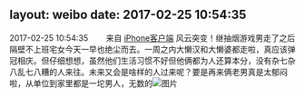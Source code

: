 layout: weibo
date: 2017-02-25 10:54:35
---
2017-02-25 10:54:35  &nbsp;&nbsp;&nbsp;&nbsp;&nbsp;&nbsp; 来自 <a href="http://app.weibo.com/t/feed/9ksdit" rel="nofollow">iPhone客户端</a>
风云突变！继抽烟游戏男走了之后隔壁不上班宅女今天一早也绝尘而去。一周之内大懒汉和大懒婆都走啦，真应该弹冠相庆。但仔细想想，虽然他们生活习惯不好但他俩都为人还算本分，没有杂七杂八乱七八糟的人来往。未来又会是啥样的人过来呢？要是再来俩老男真是太郁闷啦，从单位到家里都是一坨男人，无数的 ​​​
![图片](https://wx2.sinaimg.cn/large/6d2a6003ly1fd2iyvnp04j20zk0qodms.jpg)
